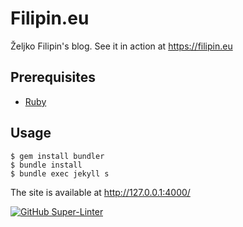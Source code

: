 # Filipin.eu

Željko Filipin's blog. See it in action at https://filipin.eu

## Prerequisites

- [Ruby](https://www.ruby-lang.org/en/)

## Usage

    $ gem install bundler
    $ bundle install
    $ bundle exec jekyll s

The site is available at http://127.0.0.1:4000/

[![GitHub Super-Linter](https://github.com/zeljkofilipin/filipin.eu/workflows/Lint%20Code%20Base/badge.svg)](https://github.com/marketplace/actions/super-linter)